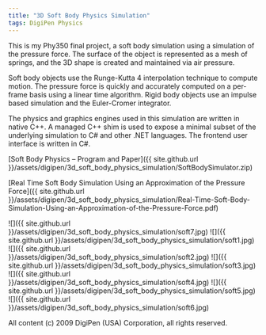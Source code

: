 ```yaml
---
title: "3D Soft Body Physics Simulation"
tags: DigiPen Physics
---
```

This is my Phy350 final project, a soft body simulation using a simulation of the pressure force. The surface of the object is represented as a mesh of springs, and the 3D shape is created and maintained via air pressure.

Soft body objects use the Runge-Kutta 4 interpolation technique to compute motion. The pressure force is quickly and accurately computed on a per-frame basis using a linear time algorithm. Rigid body objects use an impulse based simulation and the Euler-Cromer integrator.

The physics and graphics engines used in this simulation are written in native C++. A managed C++ shim is used to expose a minimal subset of the underlying simulation to C# and other .NET languages. The frontend user interface is written in C#.

[Soft Body Physics – Program and Paper]({{ site.github.url }}/assets/digipen/3d_soft_body_physics_simulation/SoftBodySimulator.zip)

[Real Time Soft Body Simulation Using an Approximation of the Pressure Force]({{ site.github.url }}/assets/digipen/3d_soft_body_physics_simulation/Real-Time-Soft-Body-Simulation-Using-an-Approximation-of-the-Pressure-Force.pdf)

![]({{ site.github.url }}/assets/digipen/3d_soft_body_physics_simulation/soft7.jpg)
![]({{ site.github.url }}/assets/digipen/3d_soft_body_physics_simulation/soft1.jpg)
![]({{ site.github.url }}/assets/digipen/3d_soft_body_physics_simulation/soft2.jpg)
![]({{ site.github.url }}/assets/digipen/3d_soft_body_physics_simulation/soft3.jpg)
![]({{ site.github.url }}/assets/digipen/3d_soft_body_physics_simulation/soft4.jpg)
![]({{ site.github.url }}/assets/digipen/3d_soft_body_physics_simulation/soft5.jpg)
![]({{ site.github.url }}/assets/digipen/3d_soft_body_physics_simulation/soft6.jpg)

All content (c) 2009 DigiPen (USA) Corporation, all rights reserved.